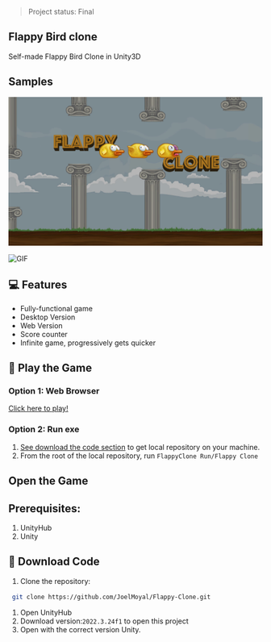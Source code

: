 > Project status: Final

## Flappy Bird clone 
Self-made Flappy Bird Clone in Unity3D 
 
## Samples

![THUMBNAIL](Assets/flappy_clone_thumb.png)

![GIF](Assets/flappy.gif)

## :computer: Features
- Fully-functional game 
- Desktop Version 
- Web Version
- Score counter 
- Infinite game, progressively gets quicker


##  :space_invader: Play the Game
### Option 1: Web Browser

 [Click here to play!](https://play.unity.com/mg/other/webgl-builds-401239)
### Option 2: Run exe
1. [See download the code section](#download-code) to get local repository on your machine.
2. From the root of the local repository, run ` FlappyClone Run/Flappy Clone `
## Open the Game

## Prerequisites:
1. UnityHub
2. Unity

## :file_folder: Download Code
1. Clone the repository:
```bash
 git clone https://github.com/JoelMoyal/Flappy-Clone.git
```


1. Open UnityHub
2. Download version:` 2022.3.24f1 ` to open this project
3. Open with the correct version Unity.

